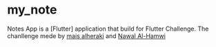 # my_note
 
Notes App is a [Flutter] application that build for Flutter Challenge. The chanllenge mede by [mais alheraki](https://github.com/pr-Mais) and [Nawal Al-Hamwi](https://www.linkedin.com/in/nawal-al-hamwi/)
